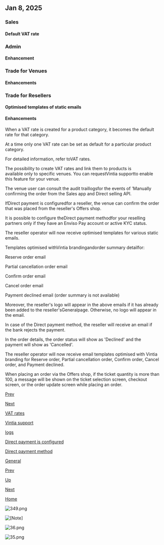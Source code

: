 ## Jan 8, 2025

### Sales

#### Default VAT rate

### Admin

#### Enhancement

### Trade for Venues

#### Enhancements

### Trade for Resellers

#### Optimised templates of static emails

#### Enhancements

When a VAT rate is created for a product category, it becomes the default rate for that category.

At a time only one VAT rate can be set as default for a particular product category.

For detailed information, refer toVAT rates.

The possibility to create VAT rates and link them to products is available only to specific venues. You can requestVintia supportto enable this feature for your venue.

The venue user can consult the audit traillogsfor the events of 'Manually confirming the order from the Sales app and Direct selling API.

IfDirect payment is configuredfor a reseller, the venue can confirm the order that was placed from the reseller's Offers shop.

It is possible to configure theDirect payment methodfor your reselling partners only if they have an Enviso Pay account or active KYC status.

The reseller operator will now receive optimised templates for various static emails.

Templates optimised withVintia brandingandorder summary detailfor:

Reserve order email

Partial cancellation order email

Confirm order email

Cancel order email

Payment declined email (order summary is not available)

Moreover, the reseller's logo will appear in the above emails if it has already been added to the reseller'sGeneralpage. Otherwise, no logo will appear in the email.

In case of the Direct payment method, the reseller will receive an email if the bank rejects the payment.

In the order details, the order status will show as 'Declined' and the payment will show as 'Cancelled'.

The reseller operator will now receive email templates optimised with Vintia branding for Reserve order, Partial cancellation order, Confirm order, Cancel order, and Payment declined.

When placing an order via the Offers shop, if the ticket quantity is more than 100, a message will be shown on the ticket selection screen, checkout screen, or the order update screen while placing an order.

[Prev](UUID-ef73771b-811d-ec8e-26ae-4174d5051a34.html)

[Next](UUID-bf00a6d5-1caf-9a70-938f-b6e6f27ae6c1.html)

[](#)

[](#)

[](#)

[VAT rates](https://help.vintia.com/enviso/en/134879-980592-vat-rates.html)

[Vintia support](https://vintia.atlassian.net/servicedesk/customer/portal/8)

[](#)

[](#)

[logs](https://help.vintia.com/enviso/en/140073-725323-logs.html)

[](#)

[](#)

[Direct payment is configured](https://help.vintia.com/enviso/en/136639-1030408-configurations.html#136639-UUID-26979d5b-3a04-1dd7-3338-02d5057843b6_section-idm234680058850807-payment-method)

[Direct payment method](https://help.vintia.com/enviso/en/136639-1030408-configurations.html#136639-UUID-26979d5b-3a04-1dd7-3338-02d5057843b6_section-idm234680058850807-payment-method)

[](#)

[](#)

[General](https://help.vintia.com/enviso/en/140073-140148-general.html)

[](#)

[Prev](UUID-ef73771b-811d-ec8e-26ae-4174d5051a34.html)

[Up](UUID-8c91cf65-b493-dafc-6b18-13d422537b92.html)

[Next](UUID-bf00a6d5-1caf-9a70-938f-b6e6f27ae6c1.html)

[Home](index-en.html)

![349.png](media/uuid-48181f0f-dea6-aaef-c65b-9aca78e4ec8e.png)

![[Note]](media/note.png)

![36.png](media/uuid-10bc5c23-f66c-affd-3344-b31107b4eb76.png)

![35.png](media/uuid-e79491b7-a0c4-b3d8-905d-825ce7773946.png)